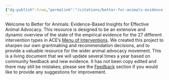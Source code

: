 ```yaml
---
{"dg-publish":true,"permalink":"/citations/better-for-animals-evidence-based-insights-for-effective-animal-advocacy-better-for-animals/","created":"2025-10-09T14:06:18.387+01:00","updated":"2025-10-09T14:06:31.752+01:00"}
---
```


Welcome to Better for Animals: Evidence-Based Insights for Effective Animal Advocacy. This resource is designed to be an extensive and dynamic overview of the state of the empirical evidence for the 27 different intervention types in ACE’s [Menu of Interventions](https://animalcharityevaluators.org/research/methodology/menu-of-interventions/#:~:text=Menu%20of%20Interventions,defining%20and%20evaluating%20their%20work.). We created this project to sharpen our own grantmaking and recommendation decisions, and to provide a valuable resource for the wider animal advocacy movement. This is a living document that we will update several times a year based on community feedback and new evidence. It has not been copy edited and there may still be mistakes; please see the [Feedback](https://docs.google.com/document/d/1O0ylEEQJMQMTBlHDHcNZwvTgifi7TNyd6GpabC_4VT0/edit?tab=t.0#heading=h.mv5hij9o3i86) section if you would like to provide any suggestions for improvement.